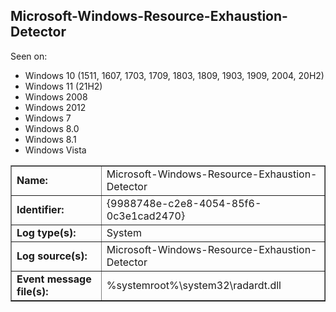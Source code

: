 ## Microsoft-Windows-Resource-Exhaustion-Detector

Seen on:
* Windows 10 (1511, 1607, 1703, 1709, 1803, 1809, 1903, 1909, 2004, 20H2)
* Windows 11 (21H2)
* Windows 2008
* Windows 2012
* Windows 7
* Windows 8.0
* Windows 8.1
* Windows Vista

<table border="1" class="docutils">
  <tbody>
    <tr>
      <td><b>Name:</b></td>
      <td>Microsoft-Windows-Resource-Exhaustion-Detector</td>
    </tr>
    <tr>
      <td><b>Identifier:</b></td>
      <td>{9988748e-c2e8-4054-85f6-0c3e1cad2470}</td>
    </tr>
    <tr>
      <td><b>Log type(s):</b></td>
      <td>System</td>
    </tr>
    <tr>
      <td><b>Log source(s):</b></td>
      <td>Microsoft-Windows-Resource-Exhaustion-Detector</td>
    </tr>
    <tr>
      <td><b>Event message file(s):</b></td>
      <td>%systemroot%\system32\radardt.dll</td>
    </tr>
  </tbody>
</table>

&nbsp;

